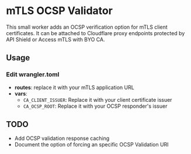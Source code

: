 # mTLS OCSP Validator

This small worker adds an OCSP verification option for mTLS client certificates. It can be attached to Cloudflare proxy endpoints protected by API Shield or Access mTLS with BYO CA.

## Usage

### Edit wrangler.toml

- **routes**: replace it with your mTLS application URL
- **vars**: 
  - `CA_CLIENT_ISSUER`: Replace it with your client certificate issuer
  - `CA_OCSP_ROOT`: Replace it with your OCSP responder's issuer
 
## TODO

  - Add OCSP validation response caching
  - Document the option of forcing an specific OCSP Validation URI
